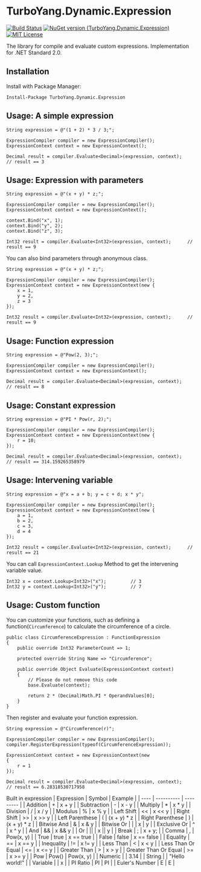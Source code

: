 # TurboYang.Dynamic.Expression
[![Build Status](https://vsrm.dev.azure.com/TurboYang-CN/_apis/public/Release/badge/b1f4b2d3-adc7-4170-8228-4d7cb73777cc/1/1)](https://vsrm.dev.azure.com/TurboYang-CN/_apis/public/Release/badge/b1f4b2d3-adc7-4170-8228-4d7cb73777cc/1/1) [![NuGet version (TurboYang.Dynamic.Expression)](https://img.shields.io/nuget/v/TurboYang.Dynamic.Expression.svg?style=flat)](https://www.nuget.org/packages/TurboYang.Dynamic.Expression/) [![MIT License](https://img.shields.io/badge/license-MIT-green.svg)](https://github.com/turboyang-cn/TurboYang.Dynamic.Expression/blob/master/LICENSE)

 The library for compile and evaluate custom expressions. Implementation for .NET Standard 2.0.

## Installation
Install with Package Manager:
```
Install-Package TurboYang.Dynamic.Expression
```

## Usage: A simple expression
``` CSharp
String expression = @"(1 + 2) * 3 / 3;";

ExpressionCompiler compiler = new ExpressionCompiler();
ExpressionContext context = new ExpressionContext();

Decimal result = compiler.Evaluate<Decimal>(expression, context);      // result == 3
```

## Usage: Expression with parameters
``` CSharp
String expression = @"(x + y) * z;";

ExpressionCompiler compiler = new ExpressionCompiler();
ExpressionContext context = new ExpressionContext();

context.Bind("x", 1);
context.Bind("y", 2);
context.Bind("z", 3);

Int32 result = compiler.Evaluate<Int32>(expression, context);      // result == 9
```
You can also bind parameters through anonymous class.
``` CSharp
String expression = @"(x + y) * z;";

ExpressionCompiler compiler = new ExpressionCompiler();
ExpressionContext context = new ExpressionContext(new {
    x = 1,
    y = 2,
    z = 3
});

Int32 result = compiler.Evaluate<Int32>(expression, context);      // result == 9
```

## Usage: Function expression
``` CSharp
String expression = @"Pow(2, 3);";

ExpressionCompiler compiler = new ExpressionCompiler();
ExpressionContext context = new ExpressionContext();

Decimal result = compiler.Evaluate<Decimal>(expression, context);      // result == 8
```

## Usage: Constant expression
``` CSharp
String expression = @"PI * Pow(r, 2);";

ExpressionCompiler compiler = new ExpressionCompiler();
ExpressionContext context = new ExpressionContext(new {
    r = 10;
});

Decimal result = compiler.Evaluate<Decimal>(expression, context);      // result == 314.159265358979
```

## Usage: Intervening variable
``` CSharp
String expression = @"x = a + b; y = c + d; x * y";

ExpressionCompiler compiler = new ExpressionCompiler();
ExpressionContext context = new ExpressionContext(new {
    a = 1,
    b = 2,
    c = 3,
    d = 4
});

Int32 result = compiler.Evaluate<Int32>(expression, context);      // result == 21
```
You can call `ExpressionContext.Lookup` Method to get the intervening variable value.
``` CSharp
Int32 x = context.Lookup<Int32>("x");         // 3
Int32 y = context.Lookup<Int32>("y");         // 7
```

## Usage: Custom function
You can customize your functions, such as defining a function(`Circumference`) to calculate the circumference of a circle.
``` CSharp
public class CircumferenceExpression : FunctionExpression
{
    public override Int32 ParameterCount => 1;

    protected override String Name => "Circumference";

    public override Object Evaluate(ExpressionContext context)
    {
        // Please do not remove this code
        base.Evaluate(context);

        return 2 * (Decimal)Math.PI * OperandValues[0];
    }
}
```
Then register and evaluate your function expression.
``` CSharp
String expression = @"Circumference(r)";

ExpressionCompiler compiler = new ExpressionCompiler();
compiler.RegisterExpression(typeof(CircumferenceExpression));

ExpressionContext context = new ExpressionContext(new
{
    r = 1
});

Decimal result = compiler.Evaluate<Decimal>(expression, context);      // result == 6.28318530717958
```

Built in expression
| Expression | Symbol | Example |
| ---- | ---------- | --------- |
| Addition | + | x + y |
| Subtraction | - | x - y |
| Multiply | * | x * y |
| Division | / | x / y |
| Modulus | % | x % y |
| Left Shift | << | x << y |
| Right Shift | >> | x >> y |
| Left Parenthese | ( | (x + y) * z |
| Right Parenthese | ) | (x + y) * z |
| Bitwise And | & | x & y |
| Bitwise Or | \| | x \| y |
| Exclusive Or | ^ | x ^ y |
| And | && | x && y |
| Or | \|\| | x \|\| y |
| Break | ; | x + y; |
| Comma | , | Pow(x, y) |
| True | true | x == true |
| False | false | x == false |
| Equality | == | x == y |
| Inequality | != | x != y |
| Less Than | < | x < y |
| Less Than Or Equal | <= | x <= y |
| Greater Than | > | x > y |
| Greater Than Or Equal | >= | x >= y |
| Pow | Pow() | Pow(x, y) |
| Numeric |  | 3.14 |
| String |  | "Hello world!" |
| Variable |  | x |
| PI Ratio | PI | PI |
| Euler's Number | E | E |
